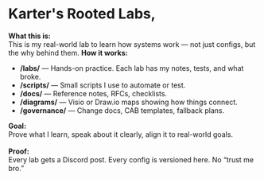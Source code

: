 # Karter's Rooted Labs,

**What this is:**  
This is my real-world lab to learn how systems work — not just configs, but the why behind them. **How it works:**  

-   **/labs/** — Hands-on practice. Each lab has my notes, tests, and what broke.
-   **/scripts/** — Small scripts I use to automate or test.
-   **/docs/** — Reference notes, RFCs, checklists.
-   **/diagrams/** — Visio or Draw.io maps showing how things connect.
-   **/governance/** — Change docs, CAB templates, fallback plans.

**Goal:**  
Prove what I learn, speak about it clearly, align it to real-world goals. 
</br>
</br>
**Proof:**  
Every lab gets a Discord post. Every config is versioned here. No “trust me bro.”
